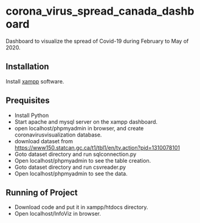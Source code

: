 # corona_virus_spread_canada_dashboard
Dashboard to visualize the spread of Covid-19 during February to May of 2020.

## Installation
Install [xampp](https://www.apachefriends.org/download.html) software.


## Prequisites
- Install Python
- Start apache and mysql server on the xampp dashboard.
- open localhost/phpmyadmin in browser, and create coronavirusvisualization database.
- download dataset from https://www150.statcan.gc.ca/t1/tbl1/en/tv.action?pid=1310078101
- Goto dataset directory and run sqlconnection.py
- Open localhost/phpmyadmin to see the table creation.
- Goto dataset directory and run csvreader.py
- Open localhost/phpmyadmin to see the data.

## Running of Project
- Download code and put it in xampp/htdocs directory.
- Open localhost/InfoViz in browser.

